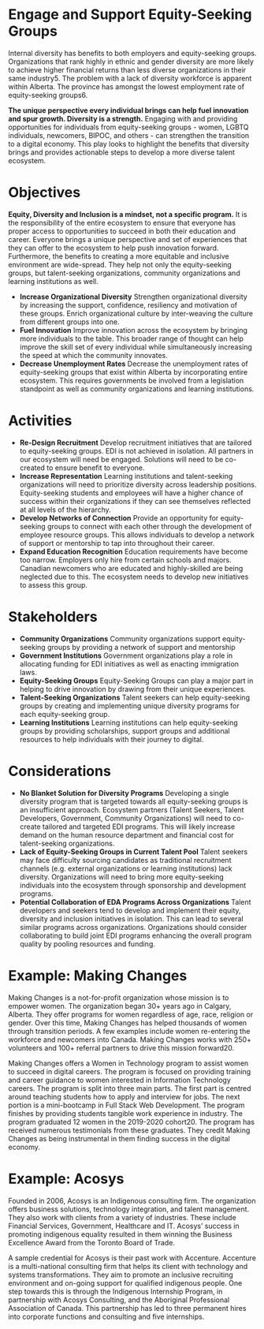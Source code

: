 # Engage and Support Equity-Seeking Groups
Internal diversity has benefits to both employers and equity-seeking groups. Organizations that rank highly in ethnic and gender diversity are more likely to achieve higher financial returns than less diverse organizations in their same industry5. The problem with a lack of diversity workforce is apparent within Alberta. The province has amongst the lowest employment rate of equity-seeking groups6. 

**The unique perspective every individual brings can help fuel innovation and spur growth. Diversity is a strength.** Engaging with and providing opportunities for individuals from equity-seeking groups - women, LGBTQ individuals, newcomers, BIPOC, and others - can strengthen the transition to a digital economy. 
This play looks to highlight the benefits that diversity brings and provides actionable steps to develop a more diverse talent ecosystem.

# Objectives
**Equity, Diversity and Inclusion is a mindset, not a specific program.** It is the responsibility of the entire ecosystem to ensure that everyone has proper access to opportunities to succeed in both their education and career. Everyone brings a unique perspective and set of experiences that they can offer to the ecosystem to help push innovation forward. Furthermore, the benefits to creating a more equitable and inclusive environment are wide-spread. They help not only the equity-seeking groups, but talent-seeking organizations, community organizations and learning institutions as well. 

* **Increase Organizational Diversity** Strengthen organizational diversity by increasing the support, confidence, resiliency and motivation of these groups. Enrich organizational culture by inter-weaving the culture from different groups into one.
* **Fuel Innovation** Improve innovation across the ecosystem by bringing more individuals to the table. This broader range of thought can help improve the skill set of every individual while simultaneously increasing the speed at which the community innovates.
* **Decrease Unemployment Rates** Decrease the unemployment rates of equity-seeking groups that exist within Alberta by incorporating entire ecosystem. This requires governments be involved from a legislation standpoint as well as community organizations and learning institutions.

# Activities
* **Re-Design Recruitment** Develop recruitment initiatives that are tailored to equity-seeking groups. EDI is not achieved in isolation. All partners in our ecosystem will need be engaged. Solutions will need to be co-created to ensure benefit to everyone.
* **Increase Representation** Learning institutions and talent-seeking organizations will need to prioritize diversity across leadership positions. Equity-seeking students and employees will have a higher chance of success within their organizations if they can see themselves reflected at all levels of the hierarchy. 
* **Develop Networks of Connection** Provide an opportunity for equity-seeking groups to connect with each other through the development of employee resource groups. This allows individuals to develop a network of support or mentorship to tap into throughout their career.
* **Expand Education Recognition** Education requirements have become too narrow. Employers only hire from certain schools and majors. Canadian newcomers who are educated and highly-skilled are being neglected due to this.  The ecosystem needs to develop new initiatives to assess this group.

# Stakeholders
* **Community Organizations** Community organizations support equity-seeking groups by providing a network of support and mentorship
* **Government Institutions** Government organizations play a role in allocating funding for EDI initiatives as well as enacting immigration laws. 
* **Equity-Seeking Groups** Equity-Seeking Groups can play a major part in helping to drive innovation by drawing from their unique experiences. 
* **Talent-Seeking Organizations** Talent seekers can help equity-seeking groups by creating and implementing unique diversity programs for each equity-seeking group.
* **Learning Institutions** Learning institutions can help equity-seeking groups by providing scholarships, support groups and additional resources to help individuals with their journey to digital. 

# Considerations
* **No Blanket Solution for Diversity Programs** Developing a single diversity program that is targeted towards all equity-seeking groups is an insufficient approach. Ecosystem partners (Talent Seekers, Talent Developers, Government, Community Organizations) will need to co-create tailored and targeted EDI programs. This will likely increase demand on the human resource department and financial cost for talent-seeking organizations.
* **Lack of Equity-Seeking Groups in Current Talent Pool** Talent seekers may face difficulty sourcing candidates as traditional recruitment channels (e.g. external organizations or learning institutions) lack diversity. Organizations will need to bring more equity-seeking individuals into the ecosystem through sponsorship and development programs.
* **Potential Collaboration of EDA Programs Across Organizations** Talent developers and seekers tend to develop and implement their equity, diversity and inclusion initiatives in isolation. This can lead to several similar programs across organizations. Organizations should consider collaborating to build joint EDI programs enhancing the overall program quality by pooling resources and funding.

# Example: Making Changes
Making Changes is a not-for-profit organization whose mission is to empower women. The organization began 30+ years ago in Calgary, Alberta.  They offer programs for women regardless of age, race, religion or gender. Over this time, Making Changes has helped thousands of women through transition periods. A few examples include women re-entering the workforce and newcomers into Canada. Making Changes works with 250+ volunteers and 100+ referral partners to drive this mission forward20.

Making Changes offers a Women in Technology program to assist women to succeed in digital careers. The program is focused on providing training and career guidance to women interested in Information Technology careers. The program is split into three main parts. The first part is centred around teaching students how to apply and interview for jobs. The next portion is a mini-bootcamp in Full Stack Web Development. The program finishes by providing students tangible work experience in industry. The program graduated 12 women in the 2019-2020 cohort20. The program has received numerous testimonials from these graduates. They credit Making Changes as being instrumental in them finding success in the digital economy.

# Example: Acosys
Founded in 2006, Acosys is an Indigenous consulting firm. The organization offers business solutions, technology integration, and talent management. They also work with clients from a variety of industries. These include Financial Services, Government, Healthcare and IT. Acosys’ success in promoting indigenous equality resulted in them winning the Business Excellence Award from the Toronto Board of Trade.

A sample credential for Acosys is their past work with Accenture. Accenture is a multi-national consulting firm that helps its client with technology and systems transformations. They aim to promote an inclusive recruiting environment and on-going support for qualified indigenous people. One step towards this is through the Indigenous Internship Program, in partnership with Acosys Consulting, and the Aboriginal Professional Association of Canada. This partnership has led to three permanent hires into corporate functions and consulting and five internships.











